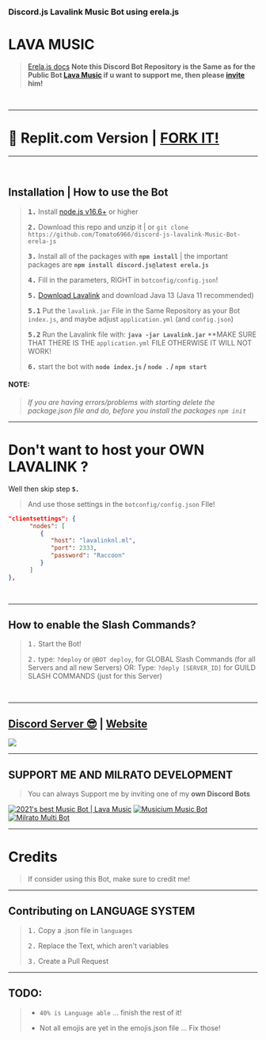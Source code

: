 ### Discord.js Lavalink Music Bot using erela.js

# LAVA MUSIC 

> [Erela.js docs](https://erelajs-docs.netlify.app/docs/gettingstarted.html) **Note this Discord Bot Repository is the Same as for the Public Bot [Lava Music](https://lava.milrato.dev) if u want to support me, then please [invite](https://lava.milrato.dev) him!**

<br/>

***

# 🖤 Replit.com Version | [FORK IT!](https://replit.com/@OxyTomato/Lava-Music)

***

<br/>

## Installation | How to use the Bot

> **<kbd>1.</kbd>** Install [node.js v16.6+](https://nodejs.org/en) or higher
> 
> **<kbd>2.</kbd>** Download this repo and unzip it | or `git clone https://github.com/Tomato6966/discord-js-lavalink-Music-Bot-erela-js`
> 
> **<kbd>3.</kbd>** Install all of the packages with **`npm install`** | the important packages are   **`npm install discord.js@latest erela.js`**
> 
> **<kbd>4.</kbd>** Fill in the parameters, RIGHT in `botconfig/config.json`!
> 
> **<kbd>5.</kbd>** [Download Lavalink](https://github.com/freyacodes/Lavalink/releases/download/3.4/Lavalink.jar) and download Java 13 (Java 11 recommended)
> 
> **<kbd>5.1</kbd>** Put the `lavalink.jar` File in the Same Repository as your Bot `index.js`, and maybe adjust `application.yml` (and `config.json`) 
> 
> **<kbd>5.2</kbd>** Run the Lavalink file with: **`java -jar Lavalink.jar`**
> **MAKE SURE THAT THERE IS THE `application.yml` FILE OTHERWISE IT WILL NOT WORK!
> 
> **<kbd>6.</kbd>** start the bot with **`node index.js` / `node .` / `npm start`**

#### **NOTE:**
> *If you are having errors/problems with starting delete the package.json file and do, before you install the packages `npm init`*

***

# Don't want to host your OWN **LAVALINK** ?

Well then skip step **` 5. `**

> And use those settings in the `botconfig/config.json` FIle!

```json
"clientsettings": {
      "nodes": [
         {
            "host": "lavalinknl.ml",
            "port": 2333,
            "password": "Raccoon"
         }
      ]
},
```

<br/>

***

## How to enable the Slash Commands?

> <kbd>1.</kbd> Start the Bot!
> 
> <kbd>2.</kbd> type: `?deploy` or `@BOT deploy`, for GLOBAL Slash Commands (for all Servers and all new Servers)
> OR: Type: `?deply [SERVER_ID]` for GUILD SLASH COMMANDS (just for this Server)

<br/>

***

## [Discord Server 😎](https://discord.gg/milrato) | [Website](https://milrato.dev)
<a href="https://discord.gg/milrato"><img src="https://discord.com/api/guilds/773668217163218944/widget.png?style=banner2"></a>

***

## SUPPORT ME AND MILRATO DEVELOPMENT

> You can always Support me by inviting one of my **own Discord Bots**

[![2021's best Music Bot | Lava Music](https://cdn.discordapp.com/attachments/748533465972080670/817088638780440579/test3.png)](https://lava.milrato.dev)
[![Musicium Music Bot](https://cdn.discordapp.com/attachments/742446682381221938/770055673965707264/test1.png)](https://musicium.musicium.dev)
[![Milrato Multi Bot](https://cdn.discordapp.com/attachments/742446682381221938/770056826724679680/test1.png)](https://milrato.milrato.dev)

***

# Credits

> If consider using this Bot, make sure to credit me!

***

## Contributing on LANGUAGE SYSTEM

> <kbd>1.</kbd> Copy a .json file in `languages`
> 
> <kbd>2.</kbd> Replace the Text, which aren't variables
> 
> <kbd>3.</kbd> Create a Pull Request

***

## TODO:

> - `40% is Language able` ... finish the rest of it!
> 
> - Not all emojis are yet in the emojis.json file ... Fix those!
